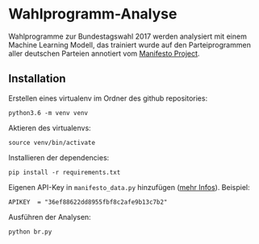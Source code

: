 # Wahlprogramm-Analyse
Wahlprogramme zur Bundestagswahl 2017 werden analysiert mit einem Machine Learning Modell, das trainiert wurde auf den Parteiprogrammen aller deutschen Parteien annotiert vom [Manifesto Project](https://manifestoproject.wzb.eu/).

## Installation
Erstellen eines virtualenv im Ordner des github repositories:

  `python3.6 -m venv venv`

Aktieren des virtualenvs:

  `source venv/bin/activate`

Installieren der dependencies:

  `pip install -r requirements.txt`

Eigenen API-Key in `manifesto_data.py` hinzufügen ([mehr Infos](https://manifestoproject.wzb.eu/information/documents/api)). Beispiel:

  `APIKEY  = "36ef88622dd8955fbf8c2afe9b13c7b2"`

Ausführen der Analysen:

  `python br.py`
